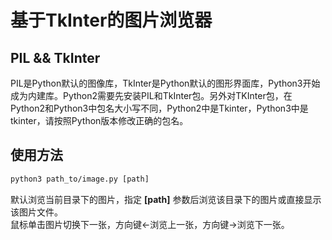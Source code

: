 ﻿基于TkInter的图片浏览器
=====
## PIL && TkInter
PIL是Python默认的图像库，TkInter是Python默认的图形界面库，Python3开始成为内建库。Python2需要先安装PIL和TkInter包。另外对TKInter包，在Python2和Python3中包名大小写不同，Python2中是Tkinter，Python3中是tkinter，请按照Python版本修改正确的包名。  

## 使用方法
```txt
python3 path_to/image.py [path]
```
默认浏览当前目录下的图片，指定 **\[path\]** 参数后浏览该目录下的图片或直接显示该图片文件。  
鼠标单击图片切换下一张，方向键&larr;浏览上一张，方向键&rarr;浏览下一张。
